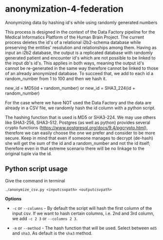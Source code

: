 # anonymization-4-federation
Anonymizing data by hashing id's while using randomly generated numbers

This process is designed in the context of the Data Factory pipeline for the Medical Informatics Platform of the Human Brain Project.
The current process deletes the id's of a relational i2b2-schema database while preserving the entities' resolution and relationships among them. Having as input an i2b2 database, the output is a replicated database with randomly generated patient and encounter id's which are not possible to be linked to the input db's id's. This applies in both ways, meaning the output id's cannot be re-generated in the same way therefore cannot be linked to those of an already anonymized database. To succeed that, we add to each id a random_number from 1 to 100 and then we hash it.

new_id = MD5(id + random_number) or 
new_id = SHA3_224(id + random_number)

For the case where we have NOT used the Data Factory and the data are already in a CSV file, we randomly hash the id column with a python script.

The hashing function that is used is MD5 or SHA3-224. We may use others like SHA3-256, SHA3-512. Postgres (as well as python) provides several crypto functions (https://www.postgresql.org/docs/9.4/pgcrypto.html), therefore we can easily choose the one we prefer and consider to be more secure. 
Keep in mind that even if someone manages to decrypt (de-hash) she will get the sum of the id and a random_number and not the id itself; therefore even in that extreme scenario there will be no linkage to the original tuple via the id.

## Python script usage
Give the command in terminal
```shell
./anonymize_csv.py <inputcsvpath> <outputcsvpath>
```
**Options**

- `-c` or `--columns` -
By default the script will hash the first column of the input csv. If we want to hash certain columns, i.e. 2nd and 3rd column, we add `-c 2 3` or `--columns 2 3`.

- `-m` or `--method` -
The hash function that will be used. Select between `md5` and `sha3`. As default is the `sha3` method.

